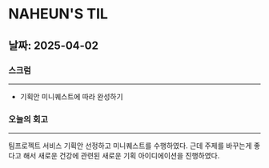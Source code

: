 # NAHEUN'S TIL 

## 날짜: 2025-04-02

### 스크럼
---
- 기획안 미니퀘스트에 따라 완성하기


### 오늘의 회고
---
팀프로젝트 서비스 기획안 선정하고 미니퀘스트를 수행하였다. 근데 주제를 바꾸는게 좋다고 해서 새로운 건강에 관련된 새로운 기획 아이디에이션을 진행하였다.